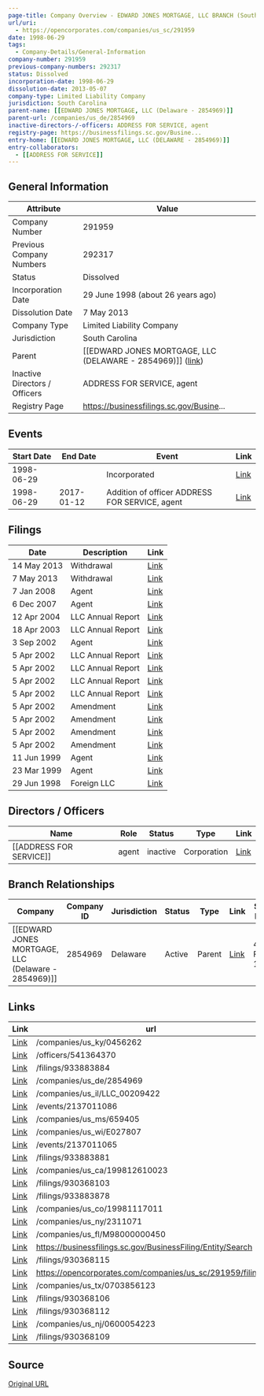 ```yaml
---
page-title: Company Overview - EDWARD JONES MORTGAGE, LLC BRANCH (South Carolina - 291959)
url/uri:
  - https://opencorporates.com/companies/us_sc/291959
date: 1998-06-29
tags:
  - Company-Details/General-Information
company-number: 291959
previous-company-numbers: 292317
status: Dissolved
incorporation-date: 1998-06-29
dissolution-date: 2013-05-07
company-type: Limited Liability Company
jurisdiction: South Carolina
parent-name: [[EDWARD JONES MORTGAGE, LLC (Delaware - 2854969)]]
parent-url: /companies/us_de/2854969
inactive-directors-/-officers: ADDRESS FOR SERVICE, agent
registry-page: https://businessfilings.sc.gov/Busine...
entry-home: [[EDWARD JONES MORTGAGE, LLC (DELAWARE - 2854969)]]
entry-collaborators:
  - [[ADDRESS FOR SERVICE]]
---
```


## General Information
| Attribute          | Value                                       |
|--------------------|---------------------------------------------|
| Company Number     | 291959                                      |
| Previous Company Numbers | 292317                                      |
| Status             | Dissolved                                   |
| Incorporation Date | 29 June 1998 (about 26 years ago)           |
| Dissolution Date   | 7 May 2013                                  |
| Company Type       | Limited Liability Company                   |
| Jurisdiction       | South Carolina                              |
| Parent             | [[EDWARD JONES MORTGAGE, LLC (DELAWARE - 2854969)]] ([link](/companies/us_de/2854969)) |
| Inactive Directors / Officers | ADDRESS FOR SERVICE, agent                  |
| Registry Page      | https://businessfilings.sc.gov/Busine...    |

## Events

| Start Date | End Date   | Event                                                   | Link |
|------------|------------|-------------------------------------------------------|------|
| 1998-06-29 |            | Incorporated                                            | [Link](https://opencorporates.com/events/2137011086) |
| 1998-06-29 | 2017-01-12 | Addition of officer ADDRESS FOR SERVICE, agent          | [Link](https://opencorporates.com/events/2137011065) |

## Filings
| Date        | Description                    | Link |
|-------------|--------------------------------|-------|
| 14 May 2013 | Withdrawal                     | [Link](https://opencorporates.com/filings/933883884) |
| 7 May 2013  | Withdrawal                     | [Link](https://opencorporates.com/filings/930368103) |
| 7 Jan 2008  | Agent                          | [Link](https://opencorporates.com/filings/933883881) |
| 6 Dec 2007  | Agent                          | [Link](https://opencorporates.com/filings/930368106) |
| 12 Apr 2004 | LLC Annual Report              | [Link](https://opencorporates.com/filings/930368109) |
| 18 Apr 2003 | LLC Annual Report              | [Link](https://opencorporates.com/filings/930368112) |
| 3 Sep 2002  | Agent                          | [Link](https://opencorporates.com/filings/930368115) |
| 5 Apr 2002  | LLC Annual Report              | [Link](https://opencorporates.com/filings/933883878) |
| 5 Apr 2002  | LLC Annual Report              | [Link](https://opencorporates.com/filings/933883875) |
| 5 Apr 2002  | LLC Annual Report              | [Link](https://opencorporates.com/filings/933883872) |
| 5 Apr 2002  | LLC Annual Report              | [Link](https://opencorporates.com/filings/933883869) |
| 5 Apr 2002  | Amendment                      | [Link](https://opencorporates.com/filings/930368130) |
| 5 Apr 2002  | Amendment                      | [Link](https://opencorporates.com/filings/930368124) |
| 5 Apr 2002  | Amendment                      | [Link](https://opencorporates.com/filings/930368121) |
| 5 Apr 2002  | Amendment                      | [Link](https://opencorporates.com/filings/930368118) |
| 11 Jun 1999 | Agent                          | [Link](https://opencorporates.com/filings/930368139) |
| 23 Mar 1999 | Agent                          | [Link](https://opencorporates.com/filings/930368145) |
| 29 Jun 1998 | Foreign LLC                    | [Link](https://opencorporates.com/filings/930368154) |

## Directors / Officers
| Name                 | Role            | Status     | Type        | Link |
|----------------------|-----------------|------------|-------------|------|
| [[ADDRESS FOR SERVICE]] | agent           | inactive   | Corporation | [Link](https://opencorporates.com/officers/541364370) |

## Branch Relationships
| Company                       | Company ID            | Jurisdiction         | Status   | Type       | Link                                | Start Date   | End Date     | Statement Link                      |
|--------------------------------|----------------------|----------------------|----------|------------|-------------------------------------|--------------|--------------|-------------------------------------|
| [[EDWARD JONES MORTGAGE, LLC (Delaware - 2854969)]] | 2854969              | Delaware             | Active   | Parent     | [Link](https://opencorporates.com/companies/us_de/2854969) | 4 Feb 1998   | N/A          | [Statement](https://opencorporates.com/statements/1079047467) |

## Links
| Link   | url                            
|--------|--------------------------------|
| [Link](/companies/us_ky/0456262) |/companies/us_ky/0456262      |
| [Link](/officers/541364370) |/officers/541364370           |
| [Link](/filings/933883884) |/filings/933883884            |
| [Link](/companies/us_de/2854969) |/companies/us_de/2854969      |
| [Link](/companies/us_il/LLC_00209422) |/companies/us_il/LLC_00209422 |
| [Link](/events/2137011086) |/events/2137011086            |
| [Link](/companies/us_ms/659405) |/companies/us_ms/659405       |
| [Link](/companies/us_wi/E027807) |/companies/us_wi/E027807      |
| [Link](/events/2137011065) |/events/2137011065            |
| [Link](/filings/933883881) |/filings/933883881            |
| [Link](/companies/us_ca/199812610023) |/companies/us_ca/199812610023 |
| [Link](/filings/930368103) |/filings/930368103            |
| [Link](/filings/933883878) |/filings/933883878            |
| [Link](/companies/us_co/19981117011) |/companies/us_co/19981117011  |
| [Link](/companies/us_ny/2311071) |/companies/us_ny/2311071      |
| [Link](/companies/us_fl/M98000000450) |/companies/us_fl/M98000000450 |
| [Link](https://businessfilings.sc.gov/BusinessFiling/Entity/Search) |https://businessfilings.sc.gov/BusinessFiling/Entity/Search|
| [Link](/filings/930368115) |/filings/930368115            |
| [Link](https://opencorporates.com/companies/us_sc/291959/filings) |https://opencorporates.com/companies/us_sc/291959/filings|
| [Link](/companies/us_tx/0703856123) |/companies/us_tx/0703856123   |
| [Link](/filings/930368106) |/filings/930368106            |
| [Link](/filings/930368112) |/filings/930368112            |
| [Link](/companies/us_nj/0600054223) |/companies/us_nj/0600054223   |
| [Link](/filings/930368109) |/filings/930368109            |

## Source
[Original URL](https://opencorporates.com/companies/us_sc/291959)

